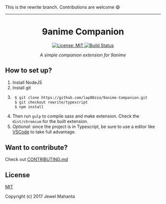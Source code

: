 This is the rewrite branch. Contributions are welcome :smile:
<hr>
<h1 align="center">
  9anime Companion
</h1>
<p align="center">
    <a href="https://github.com/lap00zza/9anime-Companion/blob/master/LICENSE">
        <img src="https://img.shields.io/badge/License-MIT-yellow.svg" alt="License: MIT">
    </a>
    <a href="https://travis-ci.org/lap00zza/9anime-Companion">
        <img src="https://travis-ci.org/lap00zza/9anime-Companion.svg?branch=rewrite%2Ftypescript" alt="Build Status">
    </a>
</p>
<p align="center"><em>A simple companion extension for 9anime</em></p>

## How to set up?
1. Install NodeJS
2. Install git
3. ```bash
    $ git clone https://github.com/lap00zza/9anime-Companion.git
    $ git checkout rewrite/typescript
    $ npm install
    ```
4. Then run `gulp` to compile sass and make extension. Check the `dist/chromium` for the built extension.
5. *Optional:* since the project is in Typescript, be sure to use a editor like [VSCode](https://code.visualstudio.com/) to take full advantage.

## Want to contribute?
Check out [CONTRIBUTING.md](https://github.com/lap00zza/9anime-Companion/blob/rewrite/typescript/CONTRIBUTING.md)

## License
[MIT](https://github.com/lap00zza/9anime-Companion/blob/rewrite/typescript/README.md)

Copyright (c) 2017 Jewel Mahanta
